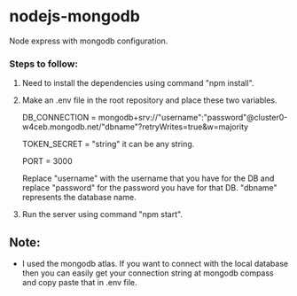 # nodejs-mongodb
  Node express with mongodb configuration.

### Steps to follow:

1.  Need to install the dependencies using command "npm install".

2.  Make an .env file in the root repository and place these two variables.

    DB_CONNECTION = mongodb+srv://"username":"password"@cluster0-w4ceb.mongodb.net/"dbname"?retryWrites=true&w=majority
  
    TOKEN_SECRET = "string" it can be any string.
  
    PORT = 3000

    Replace "username" with the username that you have for the DB and replace "password" for the password you have for that DB. "dbname" represents the database name.
    

3. Run the server using command "npm start".

## Note:
 *  I used the mongodb atlas. If you want to connect with the local database then you can easily get your connection string at mongodb compass and copy paste that in .env file.
